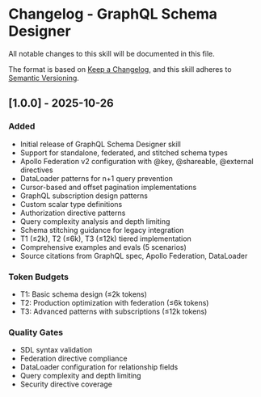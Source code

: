 # Changelog - GraphQL Schema Designer

All notable changes to this skill will be documented in this file.

The format is based on [Keep a Changelog](https://keepachangelog.com/en/1.0.0/),
and this skill adheres to [Semantic Versioning](https://semver.org/spec/v2.0.0.html).

## [1.0.0] - 2025-10-26

### Added
- Initial release of GraphQL Schema Designer skill
- Support for standalone, federated, and stitched schema types
- Apollo Federation v2 configuration with @key, @shareable, @external directives
- DataLoader patterns for n+1 query prevention
- Cursor-based and offset pagination implementations
- GraphQL subscription design patterns
- Custom scalar type definitions
- Authorization directive patterns
- Query complexity analysis and depth limiting
- Schema stitching guidance for legacy integration
- T1 (≤2k), T2 (≤6k), T3 (≤12k) tiered implementation
- Comprehensive examples and evals (5 scenarios)
- Source citations from GraphQL spec, Apollo Federation, DataLoader

### Token Budgets
- T1: Basic schema design (≤2k tokens)
- T2: Production optimization with federation (≤6k tokens)
- T3: Advanced patterns with subscriptions (≤12k tokens)

### Quality Gates
- SDL syntax validation
- Federation directive compliance
- DataLoader configuration for relationship fields
- Query complexity and depth limiting
- Security directive coverage
